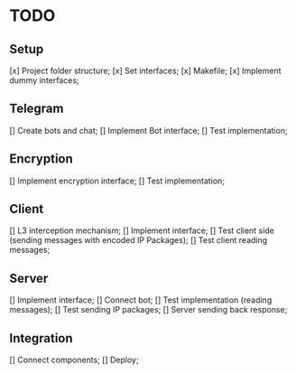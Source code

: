 # TODO

## Setup
[x] Project folder structure;
[x] Set interfaces;
[x] Makefile;
[x] Implement dummy interfaces;

## Telegram
[] Create bots and chat; 
[] Implement Bot interface;
[] Test implementation;

## Encryption
[] Implement encryption interface;
[] Test implementation;

## Client
[] L3 interception mechanism;
[] Implement interface; 
[] Test client side (sending messages with encoded IP Packages);
[] Test client reading messages; 

## Server
[] Implement interface; 
[] Connect bot; 
[] Test implementation (reading messages);
[] Test sending IP packages;
[] Server sending back response;

## Integration
[] Connect components;
[] Deploy;
